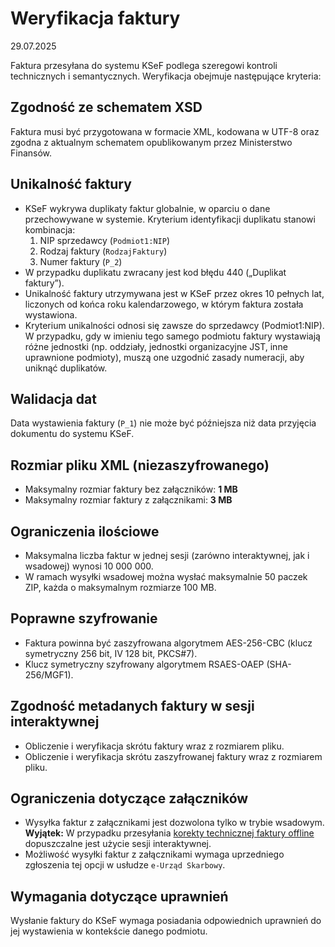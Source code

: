 # Weryfikacja faktury
29.07.2025

Faktura przesyłana do systemu KSeF podlega szeregowi kontroli technicznych i semantycznych. Weryfikacja obejmuje następujące kryteria:

## Zgodność ze schematem XSD
Faktura musi być przygotowana w formacie XML, kodowana w UTF-8 oraz zgodna z aktualnym schematem opublikowanym przez Ministerstwo Finansów.

## Unikalność faktury
- KSeF wykrywa duplikaty faktur globalnie, w oparciu o dane przechowywane w systemie. Kryterium identyfikacji duplikatu stanowi kombinacja:
  1. NIP sprzedawcy (`Podmiot1:NIP`)
  2. Rodzaj faktury (`RodzajFaktury`)
  3. Numer faktury (`P_2`)
- W przypadku duplikatu zwracany jest kod błędu 440 („Duplikat faktury”). 
- Unikalność faktury utrzymywana jest w KSeF przez okres 10 pełnych lat, liczonych od końca roku kalendarzowego, w którym faktura została wystawiona.
- Kryterium unikalności odnosi się zawsze do sprzedawcy (Podmiot1:NIP). W przypadku, gdy w imieniu tego samego podmiotu faktury wystawiają różne jednostki (np. oddziały, jednostki organizacyjne JST, inne uprawnione podmioty), muszą one uzgodnić zasady numeracji, aby uniknąć duplikatów.

## Walidacja dat
Data wystawienia faktury (`P_1`) nie może być późniejsza niż data przyjęcia dokumentu do systemu KSeF.

## Rozmiar pliku XML (niezaszyfrowanego)
- Maksymalny rozmiar faktury bez załączników: **1 MB**
- Maksymalny rozmiar faktury z załącznikami: **3 MB**

## Ograniczenia ilościowe
- Maksymalna liczba faktur w jednej sesji (zarówno interaktywnej, jak i wsadowej) wynosi 10 000 000.
- W ramach wysyłki wsadowej można wysłać maksymalnie 50 paczek ZIP, każda o maksymalnym rozmiarze 100 MB.

## Poprawne szyfrowanie
- Faktura powinna być zaszyfrowana algorytmem AES-256-CBC (klucz symetryczny 256 bit, IV 128 bit, PKCS#7).
- Klucz symetryczny szyfrowany algorytmem RSAES-OAEP (SHA-256/MGF1).

## Zgodność metadanych faktury w sesji interaktywnej
- Obliczenie i weryfikacja skrótu faktury wraz z rozmiarem pliku.
- Obliczenie i weryfikacja skrótu zaszyfrowanej faktury wraz z rozmiarem pliku.

## Ograniczenia dotyczące załączników
- Wysyłka faktur z załącznikami jest dozwolona tylko w trybie wsadowym.  
**Wyjątek:** W przypadku przesyłania [korekty technicznej faktury offline](../offline/korekta-techniczna.md) dopuszczalne jest użycie sesji interaktywnej.
- Możliwość wysyłki faktur z załącznikami wymaga uprzedniego zgłoszenia tej opcji w usłudze `e-Urząd Skarbowy`.



## Wymagania dotyczące uprawnień
Wysłanie faktury do KSeF wymaga posiadania odpowiednich uprawnień do jej wystawienia w kontekście danego podmiotu.